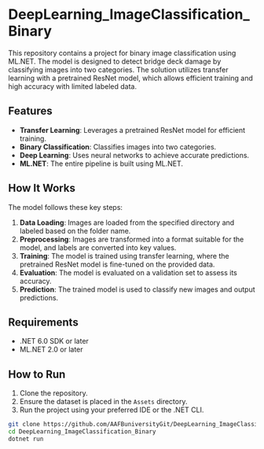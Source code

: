# DeepLearning_ImageClassification_Binary

This repository contains a project for binary image classification using ML.NET. The model is designed to detect bridge deck damage by classifying images into two categories. The solution utilizes transfer learning with a pretrained ResNet model, which allows efficient training and high accuracy with limited labeled data.

## Features

- **Transfer Learning**: Leverages a pretrained ResNet model for efficient training.
- **Binary Classification**: Classifies images into two categories.
- **Deep Learning**: Uses neural networks to achieve accurate predictions.
- **ML.NET**: The entire pipeline is built using ML.NET.

## How It Works

The model follows these key steps:

1. **Data Loading**: Images are loaded from the specified directory and labeled based on the folder name.
2. **Preprocessing**: Images are transformed into a format suitable for the model, and labels are converted into key values.
3. **Training**: The model is trained using transfer learning, where the pretrained ResNet model is fine-tuned on the provided data.
4. **Evaluation**: The model is evaluated on a validation set to assess its accuracy.
5. **Prediction**: The trained model is used to classify new images and output predictions.

## Requirements

- .NET 6.0 SDK or later
- ML.NET 2.0 or later

## How to Run

1. Clone the repository.
2. Ensure the dataset is placed in the `Assets` directory.
3. Run the project using your preferred IDE or the .NET CLI.

```bash
git clone https://github.com/AAFBuniversityGit/DeepLearning_ImageClassification_Binary.git
cd DeepLearning_ImageClassification_Binary
dotnet run
